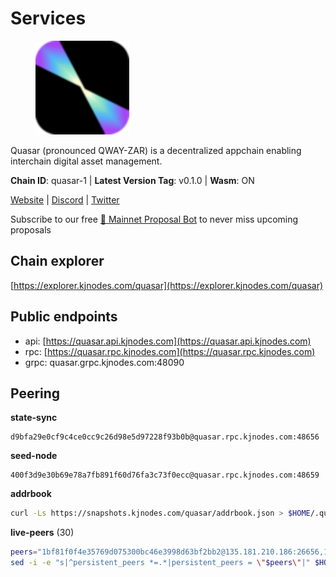 # Services

<figure><img src="https://raw.githubusercontent.com/kj89/cosmos-images/main/logos/quasar.png" width="150" alt=""><figcaption></figcaption></figure>

Quasar (pronounced QWAY-ZAR) is a decentralized  appchain enabling interchain digital asset management.

**Chain ID**: quasar-1 | **Latest Version Tag**: v0.1.0 | **Wasm**: ON

[Website](https://www.quasar.fi) | [Discord](https://discord.gg/quasarfi) | [Twitter](https://twitter.com/QuasarFi)



Subscribe to our free [🤖 Mainnet Proposal Bot](https://t.me/kjnodes_proposal_bot) to never miss upcoming proposals


## Chain explorer
[https://explorer.kjnodes.com/quasar](https://explorer.kjnodes.com/quasar)

## Public endpoints

* api: [https://quasar.api.kjnodes.com](https://quasar.api.kjnodes.com)
* rpc: [https://quasar.rpc.kjnodes.com](https://quasar.rpc.kjnodes.com)
* grpc: quasar.grpc.kjnodes.com:48090

## Peering

**state-sync**

```text
d9bfa29e0cf9c4ce0cc9c26d98e5d97228f93b0b@quasar.rpc.kjnodes.com:48656
```

**seed-node**

```text
400f3d9e30b69e78a7fb891f60d76fa3c73f0ecc@quasar.rpc.kjnodes.com:48659
```

**addrbook**
```bash
curl -Ls https://snapshots.kjnodes.com/quasar/addrbook.json > $HOME/.quasarnode/config/addrbook.json
```

**live-peers** (30)
```bash
peers="1bf81f0f4e35769d075300bc46e3998d63bf2bb2@135.181.210.186:26656,10e73ac4ab3f9e1edd89e1aa342eb4d4f11120f0@135.181.128.114:18256,d9bfa29e0cf9c4ce0cc9c26d98e5d97228f93b0b@65.109.88.38:48656,a7d96dc929824613315dcc1c90fee119f28cc51f@134.65.193.189:26656,a286b35c9e9626cc7b780120ebe4afa883c059ce@144.76.40.53:18256,1369d544be2680e031b57f30a8d18cbe8b17a8ef@54.38.73.121:26656,471518432477e31ea348af246c0b54095d41352c@134.65.195.144:26656,5a111b281852be31838ecf1202e59981e618355e@89.116.31.95:18256,7e72f64aab40ddcb1a2cf3a8a5bbf99ee01fc6f0@65.108.9.164:10456,8688b59432d98b6ded8bed01c3c29d4892ae6e4f@38.146.3.149:18256,1c4d42123dc63fba03bc28d2b5a837879e7de979@162.55.245.149:2040,e92601b6f2cb385b3544c2b5ff0c8dd5a8638ad4@65.108.137.36:26656,6f9e244b6e225241c02b235f700c2b0788da982d@148.113.159.22:18256,88cc4d314c9804a9478e900b6f18a83ea58a98c6@57.128.20.163:18256,66e0a7d2c2fc75a91627085d0ac5681a35dfd408@37.252.184.234:26656,201eb8fc1e84beb4bdce8ae5614c7abb41e32edb@65.109.160.91:18256,bcbc915effeb5e1f4e96670fd68d20a08ad4efa1@65.108.138.80:18256,d7ea38275af96271fd66194dad3951ef38b8ba7c@193.70.33.64:18256,d11f867df7e498de0835e2d1b5bc34334c7337d1@65.109.31.114:2490,f2e7f8af9e5f72bcde83a8bc0ca05aded6d51a5e@103.180.28.199:26656,e1b058e5cfa2b836ddaa496b10911da62dcf182e@65.21.136.170:58656,58a4943a150cc77ab77ded222c44b23548ee702a@146.59.81.23:26667,298e0e1faf8a5da43514cc2908d2908658e732a0@38.146.3.148:18256,bccdc6cb3a0785bf3ee65d98c38bdd62bb843285@141.95.157.139:18256,e726816f42831689eab9378d5d577f1d06d25716@176.9.188.21:26656,ff8bfc8a197e279810ccb21acdd987dfd6d3eb54@81.0.248.60:18256,367d65ece0aafd9b46e15b9dd58fe319d7d29550@143.198.172.109:26656,a14a40a5c83d4226fa1f902a8f488fd828336ba4@15.235.115.156:10005,2028d1984d4828fb5662225d12db1a8722b9bfab@135.181.215.62:4740,c97640c7c53a32ff301c09b261bbccb35c286dba@65.109.50.30:26656"
sed -i -e "s|^persistent_peers *=.*|persistent_peers = \"$peers\"|" $HOME/.quasarnode/config/config.toml
```
